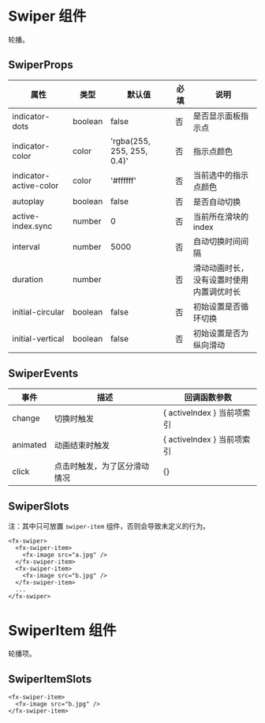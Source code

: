 # <a name="Swiper">Swiper 组件</a>

轮播。

## SwiperProps

| 属性                   | 类型    | 默认值                     | 必填 | 说明                                     |
| ---------------------- | ------- | -------------------------- | ---- | ---------------------------------------- |
| indicator-dots         | boolean | false                      | 否   | 是否显示面板指示点                       |
| indicator-color        | color   | 'rgba(255, 255, 255, 0.4)' | 否   | 指示点颜色                               |
| indicator-active-color | color   | '#ffffff'                  | 否   | 当前选中的指示点颜色                     |
| autoplay               | boolean | false                      | 否   | 是否自动切换                             |
| active-index.sync      | number  | 0                          | 否   | 当前所在滑块的 index                     |
| interval               | number  | 5000                       | 否   | 自动切换时间间隔                         |
| duration               | number  |                            | 否   | 滑动动画时长，没有设置时使用内置调优时长 |
| initial-circular       | boolean | false                      | 否   | 初始设置是否循环切换                     |
| initial-vertical       | boolean | false                      | 否   | 初始设置是否为纵向滑动                   |

## SwiperEvents

| 事件     | 描述                         | 回调函数参数               |
| -------- | ---------------------------- | -------------------------- |
| change   | 切换时触发                   | { activeIndex } 当前项索引 |
| animated | 动画结束时触发               | { activeIndex } 当前项索引 |
| click    | 点击时触发，为了区分滑动情况 | {}                         |

## SwiperSlots

注：其中只可放置 `swiper-item` 组件，否则会导致未定义的行为。

```
<fx-swiper>
  <fx-swiper-item>
    <fx-image src="a.jpg" />
  </fx-swiper-item>
  <fx-swiper-item>
    <fx-image src="b.jpg" />
  </fx-swiper-item>
  ...
</fx-swiper>
```

# <a name="SwiperItem">SwiperItem 组件</a>

轮播项。

## SwiperItemSlots

```
<fx-swiper-item>
  <fx-image src="b.jpg" />
</fx-swiper-item>
```
